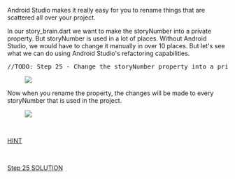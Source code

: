 <p>Android Studio makes it really easy for you to rename things that are scattered all over your project. </p><p>In our story_brain.dart we want to make the storyNumber into a private property. But storyNumber is used in a lot of places. Without Android Studio, we would have to change it manually in over 10 places. But let's see what we can do using Android Studio's refactoring capabilities.</p><pre class="prettyprint linenums">//TODO: Step 25 - Change the storyNumber property into a private property so that only story_brain.dart has access to it. You can do this by right clicking on the name (storyNumber) and selecting Refactor -&gt; Rename to make the change across all the places where it's used.</pre><figure><img src="https://udemy-images.s3.amazonaws.com:443/redactor/raw/2019-03-19_11-27-29-e64255b47a4bfc05ce26939050e99362.png"></figure><p>Now when you rename the property, the changes will be made to every storyNumber that is used in the project.</p><figure><img src="https://udemy-images.s3.amazonaws.com:443/redactor/raw/2019-03-19_11-28-41-c0e5defcd615e861b8572242194d8263.png"></figure><p><br></p><p><a href="https://stackoverflow.com/questions/41760323/google-dart-visibility-of-methods-and-properties" rel="noopener noreferrer" target="_blank">HINT</a></p><p><br></p><p><a href="https://github.com/londonappbrewery/destini-challenge-completed/commit/55aa6d7d1f977df970303406c8c4c4bf46f725a6" rel="noopener noreferrer" target="_blank">Step 25 SOLUTION</a></p>